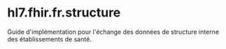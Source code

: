 # hl7.fhir.fr.structure
 Guide d'implémentation pour l'échange des données de structure interne des établissements de santé.

